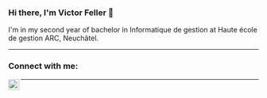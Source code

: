 <!--
**VictorFeller/VictorFeller** is a ✨ _special_ ✨ repository because its `README.md` (this file) appears on your GitHub profile.

Here are some ideas to get you started:

- 🔭 I’m currently working on ...
- 🌱 I’m currently learning ...
- 👯 I’m looking to collaborate on ...
- 🤔 I’m looking for help with ...
- 💬 Ask me about ...
- 📫 How to reach me: ...
- 😄 Pronouns: ...
- ⚡ Fun fact: ...
-->

### Hi there, I'm Victor Feller 👋

I'm in my second year of bachelor in Informatique de gestion at Haute école de gestion ARC, Neuchâtel.

---
### Connect with me:
[<img align="left" alt="victor-feller | LinkedIn" width="22px" src="https://cdn.jsdelivr.net/npm/simple-icons@v3/icons/linkedin.svg" />][linkedin]

---


[linkedin]: https://www.linkedin.com/in/victor-feller
<!--[website]: https://VFeller.com
[twitter]: https://twitter.com/codeSTACKr
[youtube]: https://youtube.com/codeSTACKr
[instagram]: https://instagram.com/codeSTACKr-->



<!-- Inspiration :
                  https://github.com/codeSTACKr/codeSTACKr/blob/master/README.md
                  https://www.youtube.com/watch?v=ECuqb5Tv9qI&ab_channel=codeSTACKr
-->
